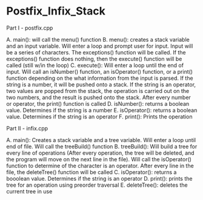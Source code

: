 # Postfix_Infix_Stack

Part I - postfix.cpp

A. main(): will call the menu()  function
B. menu(): creates a stack variable and an input variable. Will enter a loop and prompt user for input. Input will be a series of
characters. The exceptions() function will be called. If the exceptions() function does nothing, then the execute() function will be
called (still w/in the loop)
C. execute(): Will enter a loop until the end of input. Will call an isNumber() function, an isOperator() function, or a print() 
function depending on the what information from the input is parsed. If the string is a number, it will be pushed onto a stack. If the
string is an operator, two values are popped from the stack, the operation is carried out on the two numbers, and the result is pushed
onto the stack. After every number or operator, the print() function is called
D. isNumber(): returns a boolean value. Determines if the string is a number
E. isOperator(): returns a boolean value. Determines if the string is an operator
F. print(): Prints the operation


Part II - infix.cpp

A. main(): Creates a stack variable and a tree variable. Will enter a loop until end of file. Will call the treeBuild() function
B. treeBuild(): Will build a tree for every line of operations (After every operation, the tree will be deleted, and the program will
move on the next line in the file). Will call the isOperator() function to determine of the character is an operator. After every line
in the file, the deleteTree() function will be called
C. isOperator(): returns a booolean value. Determines if the string is an operator
D. print(): prints the tree for an operation using preorder traversal
E. deleteTree(): deletes the current tree in use
